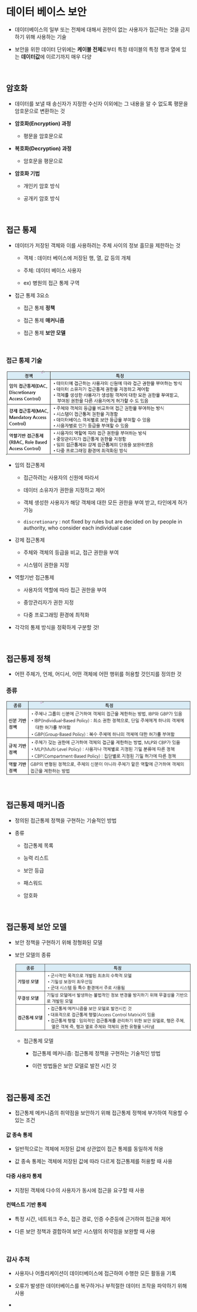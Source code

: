 # 데이터 베이스 보안

* 데이터베이스의 일부 또는 전체에 대해서 권한이 없는 사용자가 접근하는 것을 금지하기 위해 사용하는 기술

* 보안을 위한 데이터 단위에는 **케이블 전체**로부터 특정 테이블의 특정 행과 열에 있는 **데이터값**에 이르기까지 매우 다양

<br/>

## 암호화

* 데이터를 보낼 때 송신자가 지정한 수신자 이외에는 그 내용을 알 수 없도록 평문을 암호문으로 변환하는 것

* **암호화(Encryption) 과정**
  
  * 평문을 암호문으로

* **복호화(Decryption) 과정**
  
  * 암호문을 평문으로

* **암호화 기법**
  
  * 개인키 암호 방식
  
  * 공개키 암호 방식

<br/>

## 접근 통제

* 데이터가 저장된 객체와 이를 사용하려는 주체 사이의 정보 흘므을 제한하는 것
  
  * 객체 : 데이터 베이스에 저장된 행, 열, 값 등의 개체
  
  * 주체: 데이터 베이스 사용자
  
  * ex) 병원의 접근 통제 구역

* 접근 통제 3요소
  
  * 접근 통제 **정책**
  
  * 접근 통제 **매커니즘**
  
  * 접근 통제 **보안 모델**

<br/>

### 접근 통제 기술

![](55_데이터베이스-보안.assets/2022-07-18-21-28-25-image.png)

* 임의 접근통제
  
  * 접근하려는 사용자의 신원에 따라서
  
  * 데이터 소유자가 권한을 지정하고 제어
  
  * 객체 생성한 사용자가 해당 객체에 대한 모든 권한을 부여 받고, 타인에게 허가 가능
  
  * `discretionary` : not fixed by rules but are decided on by people in authority, who consider each individual case

* 강제 접근통제
  
  * 주체와 객체의 등급을 비교, 접근 권한을 부여
  
  * 시스템이 권한을 지정

* 역할기반 접근통제
  
  * 사용자의 역할에 따라 접근 권한을 부여
  
  * 중앙관리자가 권한 지정
  
  * 다중 프로그래밍 환경에 최적화

* 각각의 통제 방식을 정확하게 구분할 것!

<br/>

## 접근통제 정책

* 어떤 주체가, 언제, 어디서, 어떤 객체에 어떤 행위를 허용할 것인지를 정의한 것

### 종류

![](55_데이터베이스-보안.assets/2022-07-18-21-48-57-image.png)

<br/>

## 접근통제 매커니즘

* 정의된 접근통제 정책을 구현하는 기술적인 방법

* 종류
  
  * 접근통제 목록
  
  * 능력 리스트
  
  * 보안 등급
  
  * 패스워드
  
  * 암호화

<br/>

## 접근통제 보안 모델

* 보안 정책을 구현하기 위해 정형화된 모델

* 보안 모델의 종류
  
  ![](55_데이터베이스-보안.assets/2022-07-18-21-56-39-image.png)
  
  * 접근통제 모델
    
    * 접근통제 메커니즘: 접근통제 정책을 구현하는 기술적인 방법
    
    * 이런 방법들은 보안 모델로 발전 시킨 것

<br/>

## 접근통제 조건

* 접근통제 메커니즘의 취약점을 보안하기 위해 접근통제 정책에 부가하여 적용할 수 있는 조건

#### 값 종속 통제

* 일반적으로는 객체에 저장된 값에 상관없이 접근 통제를 동일하게 허용

* 값 종속 통제는 객체에 저장된 값에 따라 다르게 접근통제를 허용할 때 사용

#### 다중 사용자 통제

* 지정된 객체에 다수의 사용자가 동시에 접근을 요구할 때 사용 

#### 컨텍스트 기반 통제

* 특정 시간, 네트워크 주소, 접근 경로, 인증 수준등에 근거하여 접근을 제어

* 다른 보안 정책과 결합하여 보안 시스템의 취약점을 보완할 때 사용

<br/>

### 감사 추적

* 사용자나 어플리케이션이 데이터베이스에 접근하여 수행한 모든 활동을 기록

* 오류가 발생한 데이터베이스를 복구하거나 부적절한 데이터 조작을 파악하기 위해 사용

* 



